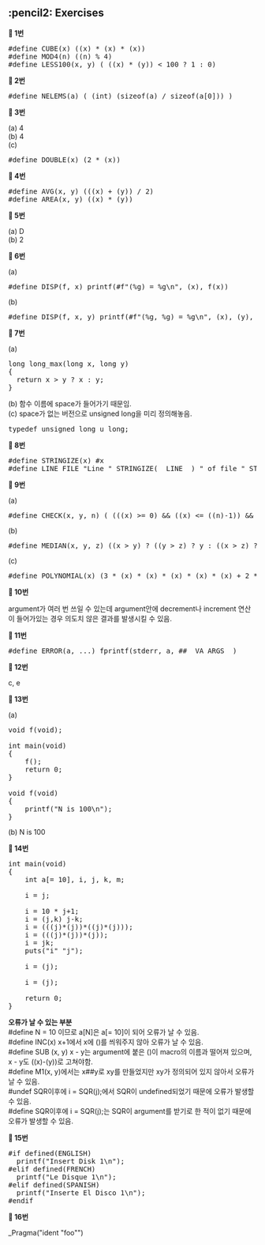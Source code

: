 <h2>:pencil2: Exercises</h2>

**:pushpin: 1번**

<pre>
#define CUBE(x) ((x) * (x) * (x))
#define MOD4(n) ((n) % 4)
#define LESS100(x, y) ( ((x) * (y)) < 100 ? 1 : 0)
</pre>

**:pushpin: 2번**

<pre>
#define NELEMS(a) ( (int) (sizeof(a) / sizeof(a[0])) )
</pre>

**:pushpin: 3번**

(a) 4<br>
(b) 4<br>
(c)
<pre>
#define DOUBLE(x) (2 * (x))
</pre>

**:pushpin: 4번**

<pre>
#define AVG(x, y) (((x) + (y)) / 2)
#define AREA(x, y) ((x) * (y))
</pre>

**:pushpin: 5번**

(a) D<br>
(b) 2<br>

**:pushpin: 6번**

(a) 
<pre>
#define DISP(f, x) printf(#f"(%g) = %g\n", (x), f(x))
</pre>

(b)
<pre>
#define DISP(f, x, y) printf(#f"(%g, %g) = %g\n", (x), (y), f(x, y))
</pre>

**:pushpin: 7번**

(a)
<pre>
long long_max(long x, long y)
{
  return x > y ? x : y;
}
</pre>

(b) 함수 이름에 space가 들어가기 때문임.<br>
(c) space가 없는 버전으로 unsigned long을 미리 정의해놓음.
<pre>
typedef unsigned long u_long;
</pre>

**:pushpin: 8번**

<pre>
#define STRINGIZE(x) #x
#define LINE_FILE "Line " STRINGIZE(__LINE__) " of file " STRINGIZE(__FILE__)
</pre>

**:pushpin: 9번**

(a)
<pre>
#define CHECK(x, y, n) ( (((x) >= 0) && ((x) <= ((n)-1)) && ((y) >= 0) && ((y) <= ((n)-1))) ? 1 : 0 )
</pre>

(b)
<pre>
#define MEDIAN(x, y, z) ((x > y) ? ((y > z) ? y : ((x > z) ? z : x)) : ((z < x) ? x : ((y > z) ? z : y)))
</pre>

(c)
<pre>
#define POLYNOMIAL(x) (3 * (x) * (x) * (x) * (x) * (x) + 2 * (x) * (x) * (x) * (x) - 5 * (x) * (x) * (x) - (x) * (x) + 7 * (x) - 6)
</pre>

**:pushpin: 10번**

argument가 여러 번 쓰일 수 있는데 argument안에 decrement나 increment 연산이 들어가있는 경우 의도치 않은 결과를 발생시킬 수 있음.

**:pushpin: 11번**

<pre>
#define ERROR(a, ...) fprintf(stderr, a, ##__VA_ARGS__)
</pre>

**:pushpin: 12번**

c, e

**:pushpin: 13번**

(a)
<pre>
void f(void);

int main(void)
{
    f();
    return 0;
}

void f(void)
{
    printf("N is 100\n");
}
</pre>

(b) N is 100

**:pushpin: 14번**

<pre>
int main(void)
{
    int a[= 10], i, j, k, m;

    i = j;

    i = 10 * j+1;
    i = (j,k) j-k;
    i = (((j)*(j))*((j)*(j)));
    i = (((j)*(j))*(j));
    i = jk;
    puts("i" "j");
    
    i = (j);
    
    i = (j);
    
    return 0;
}
</pre>

**오류가 날 수 있는 부분**<br>
#define N = 10 이므로 a[N]은 a[= 10]이 되어 오류가 날 수 있음.<br>
#define INC(x) x+1에서 x에 ()를 씌워주지 않아 오류가 날 수 있음.<br>
#define SUB (x, y) x - y는 argument에 붙은 ()이 macro의 이름과 떨어져 있으며, x - y도 ((x)-(y))로 고쳐야함.<br>
#define M1(x, y)에서는 x##y로 xy를 만들었지만 xy가 정의되어 있지 않아서 오류가 날 수 있음.<br>
#undef SQR이후에 i = SQR(j);에서 SQR이 undefined되었기 때문에 오류가 발생할 수 있음.<br>
#define SQR이후에 i = SQR(j);는 SQR이 argument를 받기로 한 적이 없기 때문에 오류가 발생할 수 있음.<br>

**:pushpin: 15번**

<pre>
#if defined(ENGLISH)
  printf("Insert Disk 1\n");
#elif defined(FRENCH)
  printf("Le Disque 1\n");
#elif defined(SPANISH)
  printf("Inserte El Disco 1\n");
#endif
</pre>

**:pushpin: 16번**

_Pragma("ident \"foo\"")


